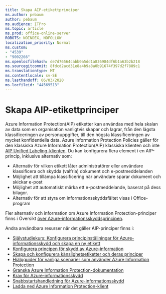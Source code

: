 ```yaml
---
title: Skapa AIP-etikettprinciper
ms.author: pebaum
author: pebaum
ms.audience: ITPro
ms.topic: article
ms.prod: office-online-server
ROBOTS: NOINDEX, NOFOLLOW
localization_priority: Normal
ms.custom:
- "4539"
- "9002266"
ms.openlocfilehash: de7d76564cabb0a5dd1a836984df6b1a63b2b218
ms.sourcegitcommit: 8fdcd2acd31e8a4b9a8a0b91674f397d2f7889c1
ms.translationtype: MT
ms.contentlocale: sv-SE
ms.lasthandoff: 06/03/2020
ms.locfileid: "44569513"
---
```

# <a name="creating-aip-label-policies"></a>Skapa AIP-etikettprinciper

Azure Information Protection(AIP) etiketter kan användas med hela skalan av data som en organisation vanligtvis skapar och lagrar, från den lägsta klassificeringen av personuppgifter, till den högsta klassificeringen av mycket konfidentiella data. Azure Information Protection Policies gäller för den klassiska Azure Information Protection(AIP) klassiska klienten och inte [AIP Unified Labeling-klienten](https://docs.microsoft.com/azure/information-protection/rms-client/unifiedlabelingclient-version-release-history). Du kan konfigurera flera element i en AIP-princip, inklusive alternativ som:

- Alternativ för vilken etikett låter administratörer eller användare klassificera och skydda (valfria) dokument och e-postmeddelanden
- Möjlighet att tillämpa klassificering när användare sparar dokument och skickar e-post
- Möjlighet att automatiskt märka ett e-postmeddelande, baserat på dess bilagor.
- Alternativ för att styra om informationsskyddsfältet visas i Office-program

Fler alternativ och information om Azure Information Protection-principer finns i Översikt [över Azure-informationsskyddsprincipen](https://docs.microsoft.com/azure/information-protection/overview-policy).  

Andra användbara resurser när det gäller AIP-principer finns i:

- [Självstudiekurs: Konfigurera principinställningar för Azure-informationsskydd och skapa en ny etikett](https://docs.microsoft.com/azure/information-protection/infoprotect-quick-start-tutorial)  
- [Konfigurera principen för skydd av Azure-information](https://docs.microsoft.com/azure/information-protection/configure-policy)  
- [Skapa och konfigurera känslighetsetiketter och deras principer](https://docs.microsoft.com/microsoft-365/compliance/create-sensitivity-labels)  
- [Hjälpguider för vanliga scenarier som använder Azure Information Protection](https://docs.microsoft.com/azure/information-protection/how-to-guides)  
- [Granska Azure Information Protection-dokumentation](https://docs.microsoft.com/azure/information-protection/what-is-information-protection)  
- [Krav för Azure-informationsskydd](https://docs.microsoft.com/azure/information-protection/get-started/requirements)  
- [Snabbstartshandledning för Azure-informationsskydd](https://docs.microsoft.com/azure/information-protection/get-started/infoprotect-quick-start-tutorial)  
- [Ladda ned Azure Information Protection-klient](https://www.microsoft.com/download/details.aspx?id=53018)